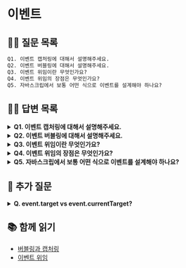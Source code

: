 # 이벤트

## 💁‍♂️ 질문 목록

```txt
Q1. 이벤트 캡처링에 대해서 설명해주세요.
Q2. 이벤트 버블링에 대해서 설명해주세요.
Q3. 이벤트 위임이란 무엇인가요?
Q4. 이벤트 위임의 장점은 무엇인가요?
Q5. 자바스크립에서 보통 어떤 식으로 이벤트를 설계해야 하나요?
```

## 💁‍♀️ 답변 목록

<details>
<summary><strong>Q1. 이벤트 캡처링에 대해서 설명해주세요.</strong></summary>

(what) 이벤트 캡처링이란 이벤트 전파의 첫 번째 단계로 상위 요소에서 이벤트 타겟 요소로 이벤트가 전파되는 과정을 말합니다. (how) 캡처링 단계로 이벤트를 잡아내려면 addEventListener에 세번째 인자에 true를 넣어주면 됩니다.

</details>

<details>
<summary><strong>Q2. 이벤트 버블링에 대해서 설명해주세요.</strong></summary>

(what) 이벤트 버블링이란 이벤트 전파의 세 번째 단계로 이벤트 타겟 요소에서 상위 요소로 이벤트가 전파되는 과정을 말합니다. (how) 만약 이벤트 타겟 요소의 상위 요소에도 동일한 이벤트에 대한 핸들러가 등록되어 있으면 이벤트 버블링으로 인해 부모 요소의 모든 이벤트 핸들러도 실행되기 때문에 이를 막기 위해서는 event.stopPropagation 메서드를 사용할 수 있습니다.

</details>

<details>
<summary><strong>Q3. 이벤트 위임이란 무엇인가요?</strong></summary>

(what) 이벤트 위임은 이벤트 핸들링 패턴으로, 비슷한 방식으로 여러 요소에 동일한 핸들러를 등록해야 할 때 요소의 공통 조상에 이벤트 핸들러를 단 하나만 등록해서 여러 요소를 한꺼번에 다루는 방법입니다. (how) 공통 조상에 할당한 핸들러에서 event.target 속성을 이용하면 실제 이벤트가 어디서 발생했는지 알 수 있으므로 중복 코드 없이 개별적인 이벤트 핸들링을 쉽게 할 수 있습니다.

</details>

<details>
<summary><strong>Q4. 이벤트 위임의 장점은 무엇인가요?</strong></summary>

(what) 중복 코드를 작성하지 않고도 여러 요소에 대해 한 번에 이벤트를 핸들링할 수 있고, 코드가 적어지므로 유지 보수에도 용이하며, 동적으로 하위 DOM요소를 추가해야할 경우 일일이 이벤트 핸들러를 등록하지 않아도 됩니다. 또한 여러 요소에 이벤트를 등록하지 않아도 되므로 성능 저하도 막을 수 있습니다.

</details>

<details>
<summary><strong>Q5. 자바스크립에서 보통 어떤 식으로 이벤트를 설계해야 하나요?</strong></summary>

(how) 여러 요소에 동일한 이벤트 핸들링을 할 때는 개별 요소에 모두 이벤트 핸들러를 등록하기보다는 이벤트 위임 패턴을 사용하는 것이 더 좋습니다. (why) 왜냐하면 중복 코드를 작성하지 않고도 여러 요소에 대해 한 번에 이벤트를 핸들링할 수 있고, 코드가 적어지므로 유지 보수에도 용이하며, 동적으로 하위 DOM요소를 추가해야할 경우 일일이 이벤트 핸들러를 등록하지 않아도 됩니다. 또한 여러 요소에 이벤트를 등록하지 않아도 되므로 성능 저하도 막을 수 있습니다.

(how) document 요소에 이벤트 핸들러를 등록할 때는 프로퍼티 방식보다는 addEventListener를 사용하는 것이 좋습니다. (why) 왜냐하면 프로퍼터 방식으로 등록하면 이전에 등록된 핸들러를 새로 덮어씌우지만, addEventListener방식은 기존 이벤트 핸들러를 유지하면서 새롭게 추가하기 때문입니다.

</details>

## 💁 추가 질문

<details>
<summary><strong>Q. event.target vs event.currentTarget? </strong></summary>

- event.target: 이벤트가 발생한 요소
- event.currentTarget: 이벤트 핸들러를 등록한 요소

```html
<table>
  <tr>
    <th colspan="3">
      <em>Bagua</em> Chart: Direction, Element, Color, Meaning
    </th>
  </tr>
  <tr>
    <td class="nw">
      <strong>Northwest</strong><br />Metal<br />Silver<br />Elders
    </td>
    <td class="n">...</td>
    <td class="ne">...</td>
  </tr>
  <tr>
    ...2 more lines of this kind...
  </tr>
  <tr>
    ...2 more lines of this kind...
  </tr>
</table>

<script>
  table.onclick = function (event) {
    let td = event.target.closest("td"); // (1)

    if (!td) return; // (2)

    if (!table.contains(td)) return; // (3)

    highlight(td); // (4)
  };
</script>
```

위 코드에서 td를 클릭했을 때

- `event.target`: td
- `event.currentTarget`: table

</details>

## 📚 함께 읽기

- [버블링과 캡처링](https://ko.javascript.info/bubbling-and-capturing#ref-2412)
- [이벤트 위임](https://ko.javascript.info/event-delegation)
